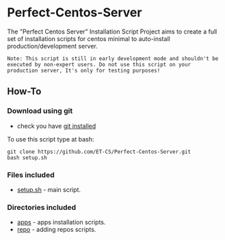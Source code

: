 Perfect-Centos-Server
=====================

The "Perfect Centos Server" Installation Script Project aims to create a full set of installation scripts for centos minimal to auto-install production/development server.

    Note: This script is still in early development mode and shouldn't be executed by non-expert users. Do not use this script on your production server, It's only for testing purposes!

How-To
------

### Download using git
* check you have [git installed][git-itek]

To use this script type at bash:

    git clone https://github.com/ET-CS/Perfect-Centos-Server.git  
    bash setup.sh
 

### Files included
* [setup.sh][setup.sh] - main script.

### Directories included
* [apps][apps] - apps installation scripts.
* [repo][repo] - adding repos scripts.

[setup.sh]: https://github.com/ET-CS/Perfect-Centos-Server/blob/master/setup.sh
[apps]: https://github.com/ET-CS/Perfect-Centos-Server/tree/master/apps
[repo]: https://github.com/ET-CS/Perfect-Centos-Server/tree/master/repo
[git-itek]: http://itekblog.com/how-use-git-on-centos-6-2/
